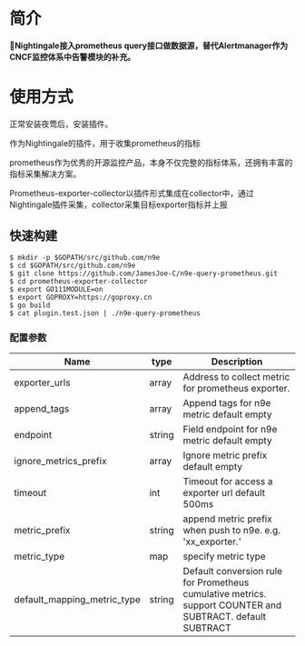 # 简介

**Nightingale接入prometheus query接口做数据源，替代Alertmanager作为CNCF监控体系中告警模块的补充。**


# 使用方式

正常安装夜莺后，安装插件。

作为Nightingale的插件，用于收集prometheus的指标

prometheus作为优秀的开源监控产品，本身不仅完整的指标体系，还拥有丰富的指标采集解决方案。

Prometheus-exporter-collector以插件形式集成在collector中，通过Nightingale插件采集，collector采集目标exporter指标并上报

## 快速构建 

    $ mkdir -p $GOPATH/src/github.com/n9e
    $ cd $GOPATH/src/github.com/n9e
    $ git clone https://github.com/JamesJoe-C/n9e-query-prometheus.git
    $ cd prometheus-exporter-collector
    $ export GO111MODULE=on
    $ export GOPROXY=https://goproxy.cn
    $ go build
    $ cat plugin.test.json | ./n9e-query-prometheus


 ### 配置参数
 Name                             |  type     | Description
 ---------------------------------|-----------|--------------------------------------------------------------------------------------------------
 exporter_urls                    | array     | Address to collect metric for prometheus exporter.
 append_tags                      | array     | Append tags for n9e metric default empty
 endpoint                         | string    | Field endpoint for n9e metric default empty
 ignore_metrics_prefix            | array     | Ignore metric prefix default empty
 timeout                          | int       | Timeout for access a exporter url default 500ms
 metric_prefix                    | string    | append metric prefix when push to n9e. e.g. 'xx_exporter.'
 metric_type                      | map       | specify metric type
 default_mapping_metric_type      | string    | Default conversion rule for Prometheus cumulative metrics. support COUNTER and SUBTRACT. default SUBTRACT
 ###
 
 ###
 
